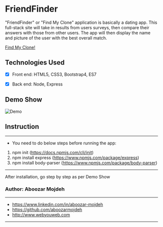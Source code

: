 # FriendFinder
"FriendFinder" or "Find My Clone" application is basically a dating app. This full-stack site will take in results from users surveys, then compare their answers with those from other users. The app will then display the name and picture of the user with the best overall match.

[Find My Clone!](https://findmyclone.herokuapp.com/)

## Technologies Used
- [x] Front end: HTML5, CSS3, Bootstrap4, ES7

- [x] Back end: Node, Express

## Demo Show

![Demo](img/FindMyClone-aboozar-mojdeh.gif?raw=true)

## Instruction

- - -
* You need to do below steps before running the app:
1. npm init (https://docs.npmjs.com/cli/init)
2. npm install express (https://www.npmjs.com/package/express)
3. npm install body-parser (https://www.npmjs.com/package/body-parser)
- - -
After installation, go step by step as per Demo Show

### Author: Aboozar Mojdeh
- - -
* https://www.linkedin.com/in/aboozar-mojdeh
* https://github.com/aboozarmojdeh
* http://www.webyouweb.com
- - -